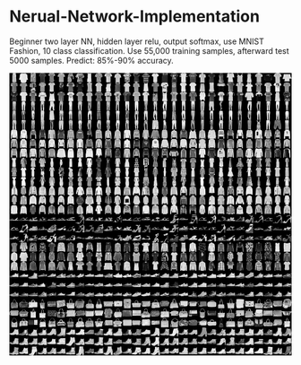 # Nerual-Network-Implementation

Beginner two layer NN, hidden layer relu, output softmax, use MNIST Fashion, 10 class classification.
Use 55,000 training samples, afterward test 5000 samples.
Predict: 85%-90% accuracy.





![alt text](fashion-mnist-sprite.png)
